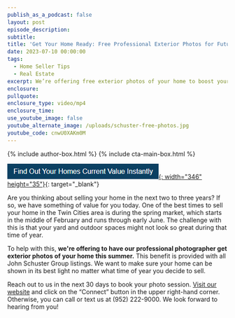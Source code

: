 ```yaml
---
publish_as_a_podcast: false
layout: post
episode_description:
subtitle:
title: 'Get Your Home Ready: Free Professional Exterior Photos for Future Sellers'
date: 2023-07-10 00:00:00
tags:
  - Home Seller Tips
  - Real Estate
excerpt: We’re offering free exterior photos of your home to boost your listing.
enclosure:
pullquote:
enclosure_type: video/mp4
enclosure_time:
use_youtube_image: false
youtube_alternate_image: /uploads/schuster-free-photos.jpg
youtube_code: cnwU0XAKm0M
---
```


{% include author-box.html %}
{% include cta-main-box.html %}

[![](/uploads/capture-1.PNG){: width="346" height="35"}](https://johnschustergroup.hifello.com/lp/0e8edd4e-bf94-4c4c-b34d-d94485d77369){: target="_blank"}

Are you thinking about selling your home in the next two to three years? If so, we have something of value for you today. One of the best times to sell your home in the Twin Cities area is during the spring market, which starts in the middle of February and runs through early June. The challenge with this is that your yard and outdoor spaces might not look so great during that time of year.&nbsp;

To help with this, **we're offering to have our professional photographer get exterior photos of your home this summer.** This benefit is provided with all John Schuster Group listings. We want to make sure your home can be shown in its best light no matter what time of year you decide to sell.&nbsp;

Reach out to us in the next 30 days to book your photo session. [Visit our website](https://johnschustergroup.com/) and click on the “Connect” button in the upper right-hand corner. Otherwise, you can call or text us at (952) 222-9000. We look forward to hearing from you!